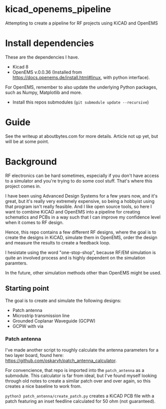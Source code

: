 # kicad_openems_pipeline
Attempting to create a pipeline for RF projects using KiCAD and OpenEMS

# Install dependencies
These are the dependencies I have. 

- Kicad 8
- OpenEMS v.0.0.36 (Installed from https://docs.openems.de/install.html#linux, with python interface). 

For OpenEMS, remember to also update the underlying Python packages, such as Numpy, Matplotlib and more. 

- Install this repos submodules (`git submodule update --recursive`)

# Guide
See the writeup at aboutbytes.com for more details. Article not up yet, but will be at some point. 

# Background
RF electronics can be hard sometimes, especially if you don't have access to a simulator and you're trying to do some cool stuff. That's where this project comes in. 

I have been using Advanced Design Systems for a few years now, and it's great, but it's really very extremely expensive, so being a hobbyist using that program isn't really feasible. And I like open source tools, so here I want to combine KiCAD and OpenEMS into a pipeline for creating schematics and PCBs in a way such that I can improve my confidence level when it comes to RF design. 

Hence, this repo contains a few different RF designs, where the goal is to create the designs in KiCAD, simulate them in OpenEMS, order the design and measure the results to create a feedback loop. 

I hesistate using the word "one-stop-shop", because RF/EM simulation is quite an involved process and is highly dependent on the simulation paramters. 

In the future, other simulation methods other than OpenEMS might be used. 


## Starting point
The goal is to create and simulate the following designs:
- Patch antenna
- Microstrip transmission line
- Grounded Coplanar Waveguide (GCPW)
- GCPW with via

### Patch antenna
I've made another script to roughly calculate the antenna parameters for a two layer board, found here: https://github.com/oskarvh/patch_antenna_calculator. 

For convencience, that repo is imported into the `patch_antenna` as a submodule. This calculator is far from ideal, but I've found myself looking through old notes to create a similar patch over and over again, so this creates a nice baseline to work from. 

`python3 patch_antenna/create_patch.py` creates a KiCAD PCB file with a patch featuring an inset feedline calculated for 50 ohm (not guaranteed).
